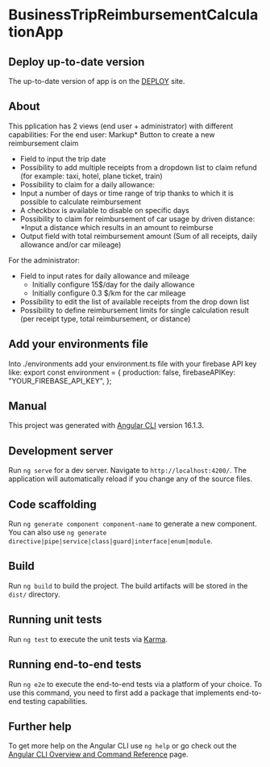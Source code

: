 # BusinessTripReimbursementCalculationApp

## Deploy up-to-date version

The up-to-date version of app is on the [DEPLOY](https://businesstripreimbursementcalc.web.app) site.

## About
This pplication has 2 views (end user + administrator) with different capabilities:
For the end user:
Markup*	Button to create a new reimbursement claim
*	Field to input the trip date
*	Possibility to add multiple receipts from a dropdown list to claim refund (for example: taxi, hotel, plane ticket, train)
*	Possibility to claim for a daily allowance:
  *	Input a number of days or time range of trip thanks to which it is possible to calculate reimbursement
  *	A checkbox is available to disable on specific days
  * Possibility to claim for reimbursement of car usage by driven distance:
    *Input a distance which results in an amount to reimburse
* Output field with total reimbursement amount
(Sum of all receipts, daily allowance and/or car mileage)
 
For the administrator:
*	Field to input rates for daily allowance and mileage
    *	Initially configure 15$/day for the daily allowance
    *	Initially configure 0.3 $/km for the car mileage
*	Possibility to edit the list of available receipts from the drop down list
*	Possibility to define reimbursement limits for single calculation result (per receipt type, total reimbursement, or distance)
## Add your environments file
Into ./environments add your environment.ts file with your firebase API key like:
export const environment = {
	production: false,
	firebaseAPIKey: "YOUR_FIREBASE_API_KEY",
};

## Manual

This project was generated with [Angular CLI](https://github.com/angular/angular-cli) version 16.1.3.

## Development server

Run `ng serve` for a dev server. Navigate to `http://localhost:4200/`. The application will automatically reload if you change any of the source files.

## Code scaffolding

Run `ng generate component component-name` to generate a new component. You can also use `ng generate directive|pipe|service|class|guard|interface|enum|module`.

## Build

Run `ng build` to build the project. The build artifacts will be stored in the `dist/` directory.

## Running unit tests

Run `ng test` to execute the unit tests via [Karma](https://karma-runner.github.io).

## Running end-to-end tests

Run `ng e2e` to execute the end-to-end tests via a platform of your choice. To use this command, you need to first add a package that implements end-to-end testing capabilities.

## Further help

To get more help on the Angular CLI use `ng help` or go check out the [Angular CLI Overview and Command Reference](https://angular.io/cli) page.
